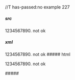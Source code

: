 //T has-passed:no
example 227
##### src
1234567890. not ok
##### xml
<?xml version="1.0" encoding="UTF-8"?>
<!DOCTYPE document SYSTEM "CommonMark.dtd">
<document xmlns="http://commonmark.org/xml/1.0">
  <paragraph>
    <text>1234567890. not ok</text>
  </paragraph>
</document>
##### html
<p>1234567890. not ok</p>
#####
